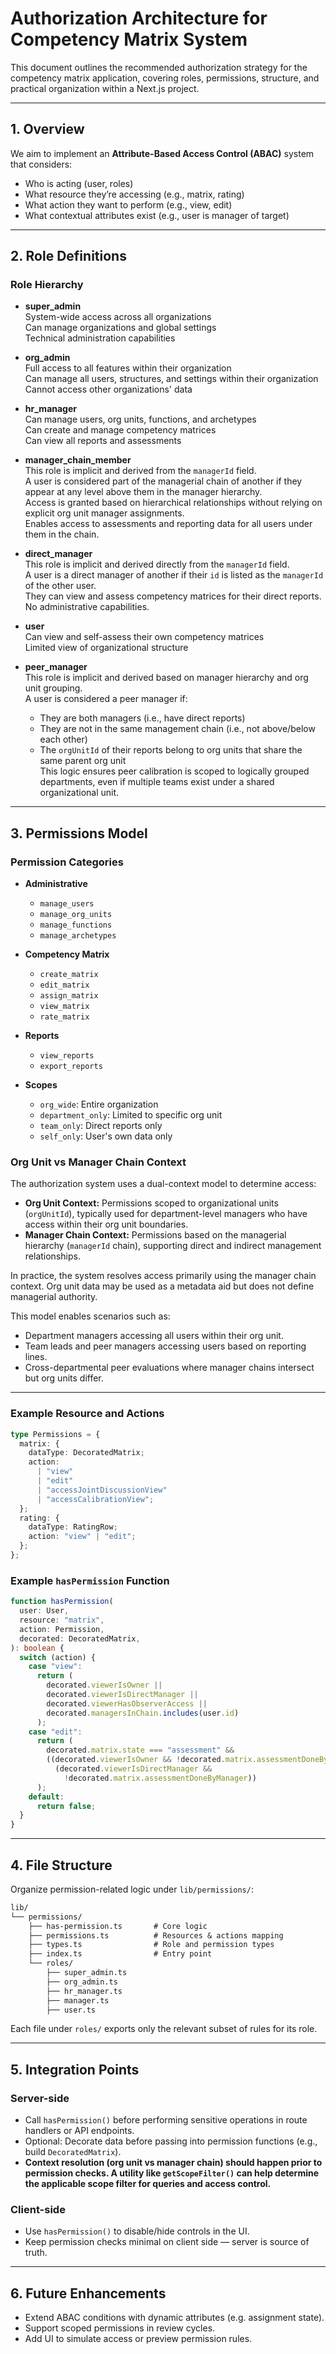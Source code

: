 # Authorization Architecture for Competency Matrix System

This document outlines the recommended authorization strategy for the competency matrix application, covering roles, permissions, structure, and practical organization within a Next.js project.

---

## 1. Overview

We aim to implement an **Attribute-Based Access Control (ABAC)** system that considers:

- Who is acting (user, roles)
- What resource they’re accessing (e.g., matrix, rating)
- What action they want to perform (e.g., view, edit)
- What contextual attributes exist (e.g., user is manager of target)

---

## 2. Role Definitions

### Role Hierarchy

- **super_admin**  
  System-wide access across all organizations  
  Can manage organizations and global settings  
  Technical administration capabilities

- **org_admin**  
  Full access to all features within their organization  
  Can manage all users, structures, and settings within their organization  
  Cannot access other organizations' data

- **hr_manager**  
  Can manage users, org units, functions, and archetypes  
  Can create and manage competency matrices  
  Can view all reports and assessments

- **manager_chain_member**  
  This role is implicit and derived from the `managerId` field.  
  A user is considered part of the managerial chain of another if they appear at any level above them in the manager hierarchy.  
  Access is granted based on hierarchical relationships without relying on explicit org unit manager assignments.  
  Enables access to assessments and reporting data for all users under them in the chain.

- **direct_manager**  
  This role is implicit and derived directly from the `managerId` field.  
  A user is a direct manager of another if their `id` is listed as the `managerId` of the other user.  
  They can view and assess competency matrices for their direct reports.  
  No administrative capabilities.

- **user**  
  Can view and self-assess their own competency matrices  
  Limited view of organizational structure

- **peer_manager**  
  This role is implicit and derived based on manager hierarchy and org unit grouping.  
  A user is considered a peer manager if:
  - They are both managers (i.e., have direct reports)
  - They are not in the same management chain (i.e., not above/below each other)
  - The `orgUnitId` of their reports belong to org units that share the same parent org unit  
    This logic ensures peer calibration is scoped to logically grouped departments, even if multiple teams exist under a shared organizational unit.

---

## 3. Permissions Model

### Permission Categories

- **Administrative**

  - `manage_users`
  - `manage_org_units`
  - `manage_functions`
  - `manage_archetypes`

- **Competency Matrix**

  - `create_matrix`
  - `edit_matrix`
  - `assign_matrix`
  - `view_matrix`
  - `rate_matrix`

- **Reports**

  - `view_reports`
  - `export_reports`

- **Scopes**
  - `org_wide`: Entire organization
  - `department_only`: Limited to specific org unit
  - `team_only`: Direct reports only
  - `self_only`: User's own data only

### Org Unit vs Manager Chain Context

The authorization system uses a dual-context model to determine access:

- **Org Unit Context:** Permissions scoped to organizational units (`orgUnitId`), typically used for department-level managers who have access within their org unit boundaries.
- **Manager Chain Context:** Permissions based on the managerial hierarchy (`managerId` chain), supporting direct and indirect management relationships.

In practice, the system resolves access primarily using the manager chain context. Org unit data may be used as a metadata aid but does not define managerial authority.

This model enables scenarios such as:

- Department managers accessing all users within their org unit.
- Team leads and peer managers accessing users based on reporting lines.
- Cross-departmental peer evaluations where manager chains intersect but org units differ.

---

### Example Resource and Actions

```ts
type Permissions = {
  matrix: {
    dataType: DecoratedMatrix;
    action:
      | "view"
      | "edit"
      | "accessJointDiscussionView"
      | "accessCalibrationView";
  };
  rating: {
    dataType: RatingRow;
    action: "view" | "edit";
  };
};
```

### Example `hasPermission` Function

```ts
function hasPermission(
  user: User,
  resource: "matrix",
  action: Permission,
  decorated: DecoratedMatrix,
): boolean {
  switch (action) {
    case "view":
      return (
        decorated.viewerIsOwner ||
        decorated.viewerIsDirectManager ||
        decorated.viewerHasObserverAccess ||
        decorated.managersInChain.includes(user.id)
      );
    case "edit":
      return (
        decorated.matrix.state === "assessment" &&
        ((decorated.viewerIsOwner && !decorated.matrix.assessmentDoneByUser) ||
          (decorated.viewerIsDirectManager &&
            !decorated.matrix.assessmentDoneByManager))
      );
    default:
      return false;
  }
}
```

---

## 4. File Structure

Organize permission-related logic under `lib/permissions/`:

```txt
lib/
└── permissions/
    ├── has-permission.ts       # Core logic
    ├── permissions.ts          # Resources & actions mapping
    ├── types.ts                # Role and permission types
    ├── index.ts                # Entry point
    └── roles/
        ├── super_admin.ts
        ├── org_admin.ts
        ├── hr_manager.ts
        ├── manager.ts
        ├── user.ts
```

Each file under `roles/` exports only the relevant subset of rules for its role.

---

## 5. Integration Points

### Server-side

- Call `hasPermission()` before performing sensitive operations in route handlers or API endpoints.
- Optional: Decorate data before passing into permission functions (e.g., build `DecoratedMatrix`).
- **Context resolution (org unit vs manager chain) should happen prior to permission checks. A utility like `getScopeFilter()` can help determine the applicable scope filter for queries and access control.**

### Client-side

- Use `hasPermission()` to disable/hide controls in the UI.
- Keep permission checks minimal on client side — server is source of truth.

---

## 6. Future Enhancements

- Extend ABAC conditions with dynamic attributes (e.g. assignment state).
- Support scoped permissions in review cycles.
- Add UI to simulate access or preview permission rules.
